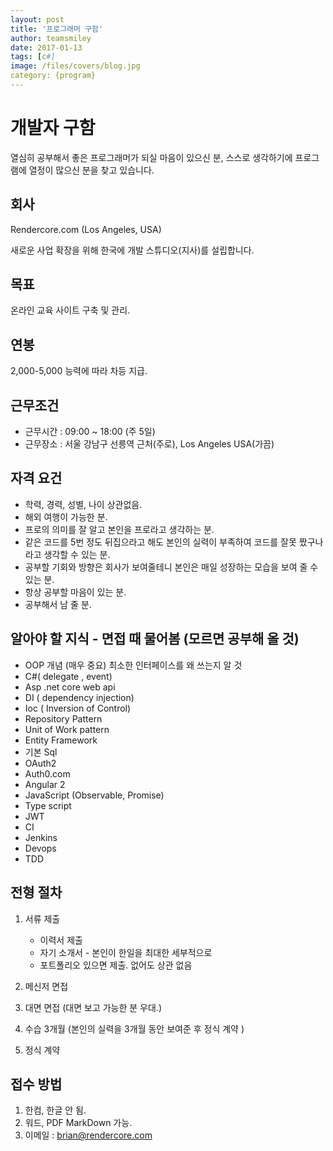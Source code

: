 ```yaml
---
layout: post
title: '프로그래머 구함' 
author: teamsmiley 
date: 2017-01-13
tags: [c#]
image: /files/covers/blog.jpg
category: {program}
---
```


# 개발자 구함

열심히 공부해서 좋은 프로그래머가 되실 마음이 있으신 분, 스스로 생각하기에 프로그램에 열정이 많으신 분을 찾고 있습니다. 

## 회사 

Rendercore.com (Los Angeles, USA)

새로운 사업 확장을 위해 한국에 개발 스튜디오(지사)를 설립합니다. 

## 목표 

온라인 교육 사이트 구축 및 관리.

## 연봉 

2,000-5,000 능력에 따라 차등 지급.

## 근무조건

* 근무시간 : 09:00 ~ 18:00 (주 5일)
* 근무장소 : 서울 강남구 선릉역 근처(주로), Los Angeles USA(가끔)

## 자격 요건 

* 학력, 경력, 성별, 나이 상관없음. 
* 해외 여행이 가능한 분.
* 프로의 의미를 잘 알고 본인을 프로라고 생각하는 분.
* 같은 코드를 5번 정도 뒤집으라고 해도 본인의 실력이 부족하여 코드를 잘못 짰구나 라고 생각할 수 있는 분. 
* 공부할 기회와 방향은 회사가 보여줄테니 본인은 매일 성장하는 모습을 보여 줄 수 있는 분.
* 항상 공부할 마음이 있는 분.
* 공부해서 남 줄 분.



## 알아야 할 지식 - 면접 때 물어봄 (모르면 공부해 올 것)

* OOP 개념 (매우 중요) 최소한 인터페이스를 왜 쓰는지 알 것 
* C#( delegate , event)
* Asp .net core web api 
* DI ( dependency injection)
* Ioc ( Inversion of Control)
* Repository Pattern 
* Unit of Work pattern 
* Entity Framework 
* 기본 Sql 
* OAuth2
* Auth0.com
* Angular 2
* JavaScript (Observable, Promise)
* Type script
* JWT
* CI 
* Jenkins
* Devops
* TDD

## 전형 절차 

  1. 서류 제출 
        *  이력서 제출 
        *  자기 소개서 - 본인이 한일을 최대한 세부적으로
        *  포트폴리오 있으면 제출. 없어도 상관 없음

  1. 메신저 면접  
  2. 대면 면접  (대면 보고 가능한 분 우대.) 
  3. 수습 3개월 (본인의 실력을 3개월 동안 보여준 후 정식 계약 ) 
  4. 정식 계약 

## 접수 방법 
  1. 한컴, 한글 안 됨.  
  3. 워드, PDF MarkDown 가능.
  2. 이메일 : brian@rendercore.com 


